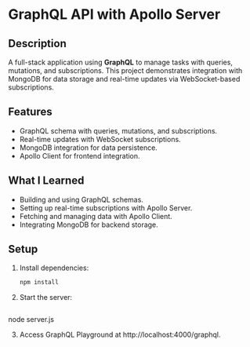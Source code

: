 # GraphQL API with Apollo Server

## Description
A full-stack application using **GraphQL** to manage tasks with queries, mutations, and subscriptions. This project demonstrates integration with MongoDB for data storage and real-time updates via WebSocket-based subscriptions.

## Features
- GraphQL schema with queries, mutations, and subscriptions.
- Real-time updates with WebSocket subscriptions.
- MongoDB integration for data persistence.
- Apollo Client for frontend integration.

## What I Learned
- Building and using GraphQL schemas.
- Setting up real-time subscriptions with Apollo Server.
- Fetching and managing data with Apollo Client.
- Integrating MongoDB for backend storage.

## Setup
1. Install dependencies:
   ```bash
   npm install

2. Start the server:
   ```bash
node server.js

3. Access GraphQL Playground at http://localhost:4000/graphql.
